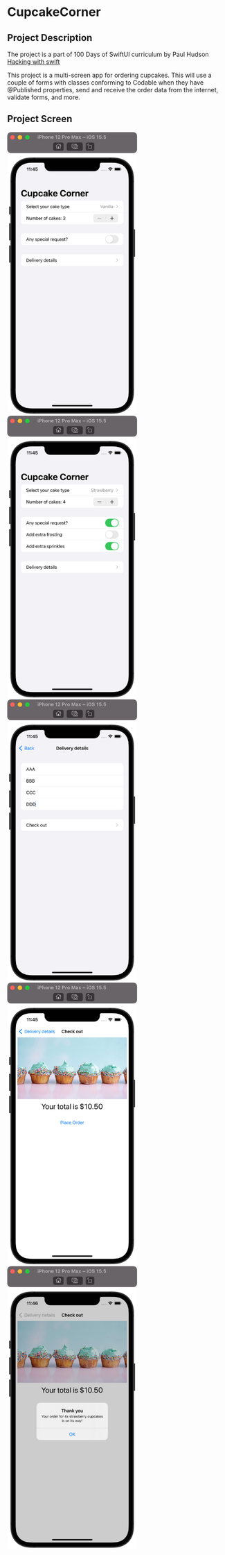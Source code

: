 # CupcakeCorner

## Project Description

The project is a part of 100 Days of SwiftUI curriculum by Paul Hudson [Hacking with swift](https://www.hackingwithswift.com/100/swiftui)

This project is a multi-screen app for ordering cupcakes. This will use a couple of forms with classes conforming to Codable when they have @Published properties, send and receive the order data from the internet, validate forms, and more.

## Project Screen

<img src="images/CupcakeCorner1.png" width="300"> <img src="images/CupcakeCorner2.png" width="300"> <img src="images/CupcakeCorner3.png" width="300">
<img src="images/CupcakeCorner4.png" width="300"> <img src="images/CupcakeCorner5.png" width="300">

